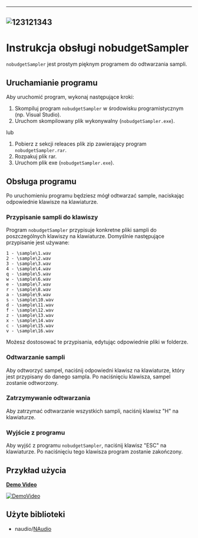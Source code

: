 -----
![123121343](https://github.com/cichyhere/nobudgetSampler/assets/84254704/52db5e37-3f15-4f35-86dc-a74a4492cfbd)
-----

# Instrukcja obsługi nobudgetSampler

`nobudgetSampler` jest prostym pięknym programem do odtwarzania sampli.

## Uruchamianie programu

Aby uruchomić program, wykonaj następujące kroki:

1. Skompiluj program `nobudgetSampler` w środowisku programistycznym (np. Visual Studio).
2. Uruchom skompilowany plik wykonywalny (`nobudgetSampler.exe`).

lub

1.	Pobierz z sekcji releaces plik zip zawierający program `nobudgetSampler.rar`.
2.	Rozpakuj plik rar.
3.	Uruchom plik exe (`nobudgetSampler.exe`).

## Obsługa programu 

Po uruchomieniu programu będziesz mógł odtwarzać sample, naciskając odpowiednie klawisze na klawiaturze.

### Przypisanie sampli do klawiszy

Program `nobudgetSampler` przypisuje konkretne pliki sampli do poszczególnych klawiszy na klawiaturze. Domyślnie następujące przypisanie jest używane:

```
1 - \sample\1.wav
2 - \sample\2.wav
3 - \sample\3.wav
4 - \sample\4.wav
q - \sample\5.wav
w - \sample\6.wav
e - \sample\7.wav
r - \sample\8.wav
a - \sample\9.wav
s - \sample\10.wav
d - \sample\11.wav
f - \sample\12.wav
z - \sample\13.wav
x - \sample\14.wav
c - \sample\15.wav
v - \sample\16.wav
```

Możesz dostosować te przypisania, edytując odpowiednie pliki w folderze.

### Odtwarzanie sampli

Aby odtworzyć sampel, naciśnij odpowiedni klawisz na klawiaturze, który jest przypisany do danego sampla. Po naciśnięciu klawisza, sampel zostanie odtworzony.

### Zatrzymywanie odtwarzania

Aby zatrzymać odtwarzanie wszystkich sampli, naciśnij klawisz "H" na klawiaturze.

### Wyjście z programu

Aby wyjść z programu `nobudgetSampler`, naciśnij klawisz "ESC" na klawiaturze. Po naciśnięciu tego klawisza program zostanie zakończony.

## Przykład użycia

**[Demo Video](https://youtu.be/MAYVEz4hdnU)**

[![DemoVideo](https://github.com/cichyhere/nobudgetSampler/assets/84254704/6b722e08-d186-486a-bdfe-6fee0e4c7049)](https://www.youtube.com/watch?v=MAYVEz4hdnU)

## Użyte biblioteki
- naudio/[NAudio](https://github.com/naudio/NAudio)

